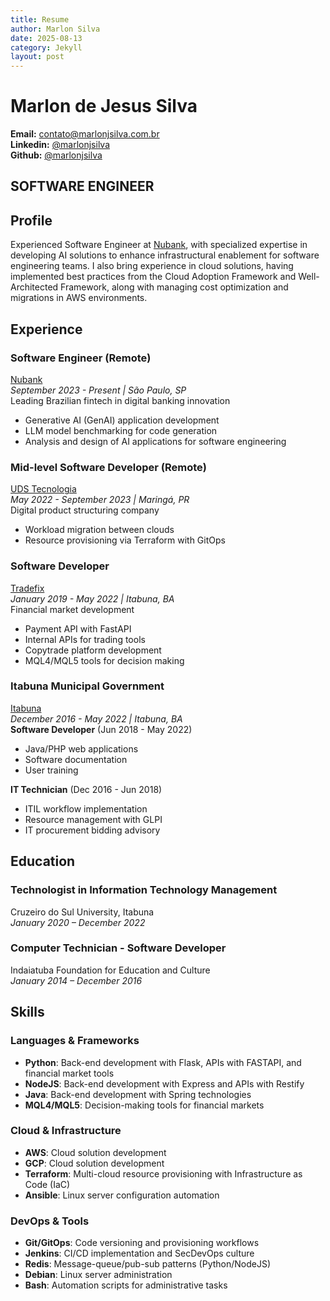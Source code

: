 ```yaml
---
title: Resume
author: Marlon Silva
date: 2025-08-13
category: Jekyll
layout: post
---
```


# Marlon de Jesus Silva

**Email:** [contato@marlonjsilva.com.br](mailto:contato@marlonjsilva.com.br) <br>
**Linkedin:** [@marlonjsilva](https://www.linkedin.com/in/marlonjsilva/) <br>
**Github:** [@marlonjsilva](https://github.com/marlonjsilva) <br>

## SOFTWARE ENGINEER

## Profile  
Experienced Software Engineer at [Nubank](https://international.nubank.com.br/about/), with specialized expertise in developing AI solutions to enhance infrastructural enablement for software engineering teams. I also bring experience in cloud solutions, having implemented best practices from the Cloud Adoption Framework and Well-Architected Framework, along with managing cost optimization and migrations in AWS environments.

## Experience

### Software Engineer (Remote)
[Nubank](https://international.nubank.com.br/about/) <br> 
*September 2023 - Present | São Paulo, SP*  
Leading Brazilian fintech in digital banking innovation  
- Generative AI (GenAI) application development
- LLM model benchmarking for code generation
- Analysis and design of AI applications for software engineering

### Mid-level Software Developer (Remote)  
[UDS Tecnologia](https://udstechnology.com/) <br>
*May 2022 - September 2023 | Maringá, PR*  
Digital product structuring company  
- Workload migration between clouds
- Resource provisioning via Terraform with GitOps

### Software Developer  
[Tradefix](https://tradefix.com.br/) <br>
*January 2019 - May 2022 | Itabuna, BA*  
Financial market development  
- Payment API with FastAPI
- Internal APIs for trading tools
- Copytrade platform development
- MQL4/MQL5 tools for decision making

### Itabuna Municipal Government
[Itabuna](https://itabuna.ba.gov.br/) <br>
*December 2016 - May 2022 | Itabuna, BA*  
**Software Developer** (Jun 2018 - May 2022)  
- Java/PHP web applications
- Software documentation
- User training  

**IT Technician** (Dec 2016 - Jun 2018)  
- ITIL workflow implementation
- Resource management with GLPI
- IT procurement bidding advisory

## Education  
### Technologist in Information Technology Management  
Cruzeiro do Sul University, Itabuna  
*January 2020 – December 2022*  

### Computer Technician - Software Developer  
Indaiatuba Foundation for Education and Culture  
*January 2014 – December 2016*  

## Skills

### Languages & Frameworks
- **Python**: Back-end development with Flask, APIs with FASTAPI, and financial market tools
- **NodeJS**: Back-end development with Express and APIs with Restify
- **Java**: Back-end development with Spring technologies
- **MQL4/MQL5**: Decision-making tools for financial markets

### Cloud & Infrastructure
- **AWS**: Cloud solution development
- **GCP**: Cloud solution development
- **Terraform**: Multi-cloud resource provisioning with Infrastructure as Code (IaC)
- **Ansible**: Linux server configuration automation

### DevOps & Tools
- **Git/GitOps**: Code versioning and provisioning workflows
- **Jenkins**: CI/CD implementation and SecDevOps culture
- **Redis**: Message-queue/pub-sub patterns (Python/NodeJS)
- **Debian**: Linux server administration
- **Bash**: Automation scripts for administrative tasks